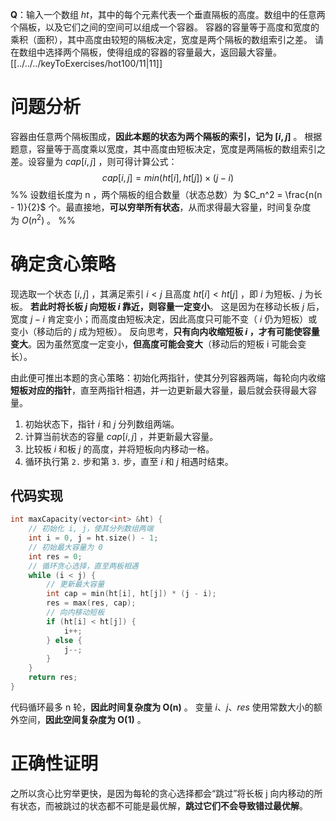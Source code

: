 **Q**：输入一个数组 $ht$，其中的每个元素代表一个垂直隔板的高度。数组中的任意两个隔板，以及它们之间的空间可以组成一个容器。
容器的容量等于高度和宽度的乘积（面积），其中高度由较短的隔板决定，宽度是两个隔板的数组索引之差。
请在数组中选择两个隔板，使得组成的容器的容量最大，返回最大容量。[[../../../keyToExercises/hot100/11|11]]

# 问题分析
容器由任意两个隔板围成，**因此本题的状态为两个隔板的索引，记为 $[i,j]$** 。
根据题意，容量等于高度乘以宽度，其中高度由短板决定，宽度是两隔板的数组索引之差。设容量为 $cap[i,j]$ ，则可得计算公式：$$cap[i,j]=min(ht[i],ht[j])×(j−i)$$
%%
设数组长度为 n ，两个隔板的组合数量（状态总数）为 $C_n^2 = \frac{n(n - 1)}{2}$ 个。最直接地，**可以穷举所有状态**，从而求得最大容量，时间复杂度为 $O(n^2)$ 。
%%

# 确定贪心策略
现选取一个状态 $[i,j]$ ，其满足索引 $i<j$ 且高度 $ht[i]<ht[j]$ ，即 $i$ 为短板、$j$ 为长板。
**若此时将长板 $j$ 向短板 $i$ 靠近，则容量一定变小**。
这是因为在移动长板 $j$ 后，宽度 $j−i$ 肯定变小；而高度由短板决定，因此高度只可能不变（ $i$ 仍为短板）或变小（移动后的 $j$ 成为短板）。
反向思考，**只有向内收缩短板 $i$ ，才有可能使容量变大**。因为虽然宽度一定变小，**但高度可能会变大**（移动后的短板 i 可能会变长）。

由此便可推出本题的贪心策略：初始化两指针，使其分列容器两端，每轮向内收缩**短板对应的指针**，直至两指针相遇，并一边更新最大容量，最后就会获得最大容量。
1. 初始状态下，指针 $i$ 和 $j$ 分列数组两端。
2. 计算当前状态的容量 $cap[i,j]$ ，并更新最大容量。
3. 比较板 $i$ 和板 $j$ 的高度，并将短板向内移动一格。
4. 循环执行第 `2.` 步和第 `3.` 步，直至 $i$ 和 $j$ 相遇时结束。

## 代码实现
```cpp
int maxCapacity(vector<int> &ht) {
    // 初始化 i, j，使其分列数组两端
    int i = 0, j = ht.size() - 1;
    // 初始最大容量为 0
    int res = 0;
    // 循环贪心选择，直至两板相遇
    while (i < j) {
        // 更新最大容量
        int cap = min(ht[i], ht[j]) * (j - i);
        res = max(res, cap);
        // 向内移动短板
        if (ht[i] < ht[j]) {
            i++;
        } else {
            j--;
        }
    }
    return res;
}
```
代码循环最多 n 轮，**因此时间复杂度为 O(n)** 。
变量 $i$、$j$、$res$ 使用常数大小的额外空间，**因此空间复杂度为 O(1)** 。

# 正确性证明
之所以贪心比穷举更快，是因为每轮的贪心选择都会“跳过”将长板 j 向内移动的所有状态，而被跳过的状态都不可能是最优解，**跳过它们不会导致错过最优解**。